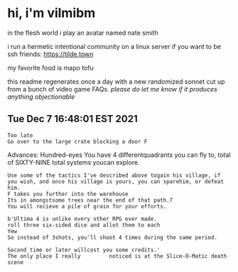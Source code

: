 # hi, i'm vilmibm

in the flesh world i play an avatar named nate smith

i run a hermetic intentional community on a linux server if you want to be ssh friends: https://tilde.town

my favorite food is mapo tofu

this readme regenerates once a day with a new randomized sonnet cut up from a bunch of video game FAQs.
_please do let me know if it produces anything objectionable_

## Tue Dec  7 16:48:01 EST 2021

    Too late
    Go over to the large crate blocking a door F
     Advances: Hundred-eyes
    You have 4 differentquadrants you can fly to, total of SIXTY-NINE total systems youcan explore.
    
    Use some of the tactics I've described above togain his village, if you wish, and once his village is yours, you can sparehim, or defeat him.
    F takes you further into the warehouse
    Its in amongstsome trees near the end of that path.7
    You will recieve a pile of grain for your efforts.
    
    b'Ultima 4 is unlike every other RPG ever made.
    roll three six-sided dice and allot them to each
    Yew
    So instead of 3shots, you'll shoot 4 times during the same period.
    
    Second time or later willcost you some credits.'
    The only place I really 		noticed is at the Slice-O-Matic death scene
